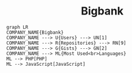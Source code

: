 <h1 align="center">Bigbank</h1>

```mermaid
graph LR
COMPANY_NAME{Bigbank}
COMPANY_NAME ---> U{Users} ---> UN[1]
COMPANY_NAME ---> R{Repositories} ---> RN[9]
COMPANY_NAME ---> G{Gists} ---> GN[2]
COMPANY_NAME ---> ML{Most Used<br>Languages}
ML --> PHP[PHP]
ML --> JavaScript[JavaScript]
```
